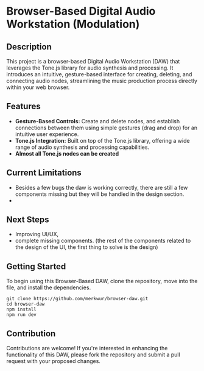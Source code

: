 
# Browser-Based Digital Audio Workstation (Modulation)

## Description
This project is a browser-based Digital Audio Workstation (DAW) that leverages the Tone.js library for audio synthesis and processing. It introduces an intuitive, gesture-based interface for creating, deleting, and connecting audio nodes, streamlining the music production process directly within your web browser.

## Features
- **Gesture-Based Controls:** Create and delete nodes, and establish connections between them using simple gestures (drag and drop) for an intuitive user experience.
- **Tone.js Integration:** Built on top of the Tone.js library, offering a wide range of audio synthesis and processing capabilities.
- **Almost all Tone.js nodes can be created**

## Current Limitations
- Besides a few bugs the daw is working correctly, there are still a few components missing but they will be handled in the design section.
- 
## Next Steps
- Improving UI/UX,
- complete missing components. (the rest of the components related to the design of the UI, the first thing to solve is the design)

## Getting Started
To begin using this Browser-Based DAW, clone the repository, move into the file, and install the dependencies. 

```
git clone https://github.com/merkwur/browser-daw.git
cd browser-daw
npm install
npm run dev
```

## Contribution
Contributions are welcome! If you're interested in enhancing the functionality of this DAW, please fork the repository and submit a pull request with your proposed changes.







